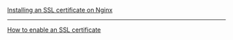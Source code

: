 [Installing an SSL certificate on Nginx](https://www.namecheap.com/support/knowledgebase/article.aspx/9419/33/installing-an-ssl-certificate-on-nginx/)
____
[How to enable an SSL certificate](https://www.namecheap.com/support/knowledgebase/article.aspx/10095/67/how-to-enable-an-ssl-certificate/)
